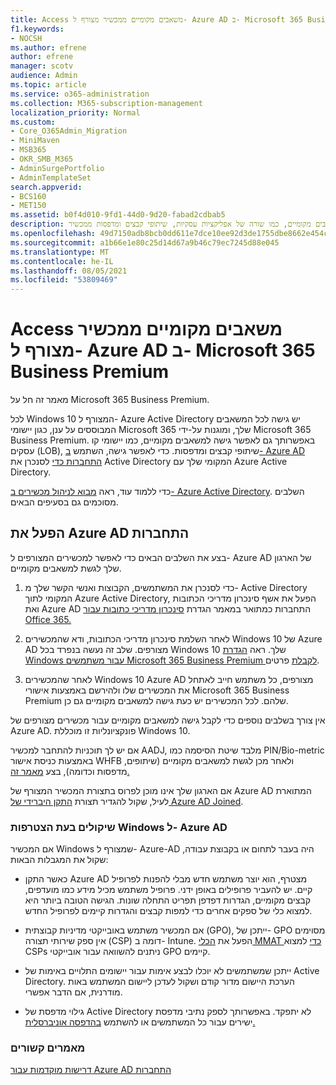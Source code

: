 ```yaml
---
title: Access משאבים מקומיים ממכשיר מצורף ל- Azure AD ב- Microsoft 365 Business
f1.keywords:
- NOCSH
ms.author: efrene
author: efrene
manager: scotv
audience: Admin
ms.topic: article
ms.service: o365-administration
ms.collection: M365-subscription-management
localization_priority: Normal
ms.custom:
- Core_O365Admin_Migration
- MiniMaven
- MSB365
- OKR_SMB_M365
- AdminSurgePortfolio
- AdminTemplateSet
search.appverid:
- BCS160
- MET150
ms.assetid: b0f4d010-9fd1-44d0-9d20-fabad2cdbab5
description: למד כיצד לקבל גישה למשאבים מקומיים, כמו שורה של אפליקציות עסקיות, שיתופי קבצים ומדפסות ממכשיר Azure Active Directory המצורף Windows 10 שלך.
ms.openlocfilehash: 49d7150adb8bcb0dd611e7dce10ee92d3de1755dbe8662e454c9afcca2055e69
ms.sourcegitcommit: a1b66e1e80c25d14d67a9b46c79ec7245d88e045
ms.translationtype: MT
ms.contentlocale: he-IL
ms.lasthandoff: 08/05/2021
ms.locfileid: "53809469"
---
```

# <a name="access-on-premises-resources-from-an-azure-ad-joined-device-in-microsoft-365-business-premium"></a>Access משאבים מקומיים ממכשיר מצורף ל- Azure AD ב- Microsoft 365 Business Premium

מאמר זה חל על Microsoft 365 Business Premium.

לכל Windows 10 המצורף ל- Azure Active Directory יש גישה לכל המשאבים המבוססים על ענן, כגון יישומי Microsoft 365 שלך, ומוגנות על-ידי Microsoft 365 Business Premium. באפשרותך גם לאפשר גישה למשאבים מקומיים, כמו יישומי קו עסקים (LOB), שיתופי קבצים ומדפסות. כדי לאפשר גישה, השתמש [ב- Azure AD התחברות כדי](/azure/active-directory/connect/active-directory-aadconnect) לסנכרן את Active Directory המקומי שלך עם Azure Active Directory.

כדי ללמוד עוד, ראה [מבוא לניהול מכשירים ב- Azure Active Directory](/azure/active-directory/device-management-introduction).
השלבים מסוכמים גם בסעיפים הבאים.

## <a name="run-azure-ad-connect"></a>הפעל את Azure AD התחברות

בצע את השלבים הבאים כדי לאפשר למכשירים המצורפים ל- Azure AD של הארגון שלך לגשת למשאבים מקומיים.

1. כדי לסנכרן את המשתמשים, הקבוצות ואנשי הקשר שלך מ- Active Directory המקומי לתוך Azure Active Directory, הפעל את אשף סינכרון מדריכי הכתובות ואת Azure AD התחברות כמתואר במאמר הגדרת [סינכרון מדריכי כתובות עבור Office 365.](../enterprise/set-up-directory-synchronization.md)

2. לאחר השלמת סינכרון מדריכי הכתובות, ודא שהמכשירים Windows 10 של Azure AD מצורפים. שלב זה נעשה בנפרד בכל Windows 10 שלך. ראה [הגדרת Windows עבור משתמשים Microsoft 365 Business Premium לקבלת](set-up-windows-devices.md) פרטים.

3. לאחר שהמכשירים Windows 10 Azure AD מצורפים, כל משתמש חייב לאתחל את המכשירים שלו ולהירשם באמצעות אישורי Microsoft 365 Business Premium שלהם. לכל המכשירים יש כעת גישה למשאבים מקומיים גם כן.

אין צורך בשלבים נוספים כדי לקבל גישה למשאבים מקומיים עבור מכשירים מצורפים של Azure AD. פונקציונליות זו מוכללת Windows 10.

אם יש לך תוכניות להתחבר למכשיר AADJ, מלבד שיטת הסיסמה כמו PIN/Bio-metric באמצעות כניסת אישור WHFB ולאחר מכן לגשת למשאבים מקומיים (שיתופים, מדפסות וכדומה), בצע [מאמר זה.](/windows/security/identity-protection/hello-for-business/hello-hybrid-aadj-sso-base)

אם הארגון שלך אינו מוכן לפרוס בתצורת המכשיר המצורף של Azure AD המתוארת לעיל, שקול להגדיר תצורת [התקן היברידי של Azure AD Joined](manage-windows-devices.md).

### <a name="considerations-when-you-join-windows-devices-to-azure-ad"></a>שיקולים בעת הצטרפות Windows ל- Azure AD

אם המכשיר Windows שמצורף ל- Azure-AD היה בעבר לתחום או בקבוצת עבודה, שקול את המגבלות הבאות:

- כאשר התקן Azure AD מצטרף, הוא יוצר משתמש חדש מבלי להפנות לפרופיל קיים. יש להעביר פרופילים באופן ידני. פרופיל משתמש מכיל מידע כמו מועדפים, קבצים מקומיים, הגדרות דפדפן תפריט התחלה שונות. הגישה הטובה ביותר היא למצוא כלי של ספקים אחרים כדי למפות קבצים והגדרות קיימים לפרופיל החדש.

- אם המכשיר משתמש באובייקטי מדיניות קבוצתית (GPO), ייתכן של- [](/windows/configuration/provisioning-packages/how-it-pros-can-use-configuration-service-providers) GPO מסוימים אין ספק שירותי תצורה (CSP) דומה ב- Intune. הפעל את [הכלי MMAT כדי](https://www.microsoft.com/download/details.aspx?id=45520) למצוא CSPs ניתנים להשוואה עבור אובייקטי GPO קיימים.

- ייתכן שמשתמשים לא יוכלו לבצע אימות עבור יישומים התלויים באימות של Active Directory. הערכת היישום מדור קודם ושקול לעדכן ליישום המשתמש באות מודרנית, אם הדבר אפשרי.

- גילוי מדפסת של Active Directory לא יתפקד. באפשרותך לספק נתיבי מדפסת ישירים עבור כל המשתמשים או להשתמש [בהדפסה אוניברסלית.](/universal-print/)

### <a name="related-articles"></a>מאמרים קשורים

[דרישות מוקדמות עבור Azure AD התחברות](/azure/active-directory/hybrid/how-to-connect-install-prerequisites)
